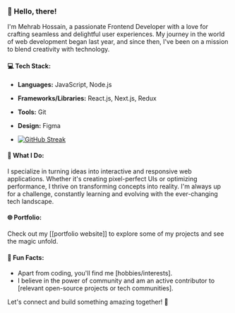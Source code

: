 ### 👋 Hello, there!

I'm Mehrab Hossain, a passionate Frontend Developer with a love for crafting seamless and delightful user experiences. My journey in the world of web development began last year, and since then, I've been on a mission to blend creativity with technology.

#### 💻 Tech Stack:
- **Languages:** JavaScript, Node.js
- **Frameworks/Libraries:** React.js, Next.js, Redux
- **Tools:** Git
- **Design:** Figma

- [![GitHub Streak](https://streak-stats.demolab.com?user=mehrabhossain1&theme=dracula)](https://git.io/streak-stats)

#### 🚀 What I Do:
I specialize in turning ideas into interactive and responsive web applications. Whether it's creating pixel-perfect UIs or optimizing performance, I thrive on transforming concepts into reality. I'm always up for a challenge, constantly learning and evolving with the ever-changing tech landscape.

#### 🌐 Portfolio:
Check out my [[portfolio website]] to explore some of my projects and see the magic unfold.

#### 🌈 Fun Facts:
- Apart from coding, you'll find me [hobbies/interests].
- I believe in the power of community and am an active contributor to [relevant open-source projects or tech communities].

Let's connect and build something amazing together! 🚀
